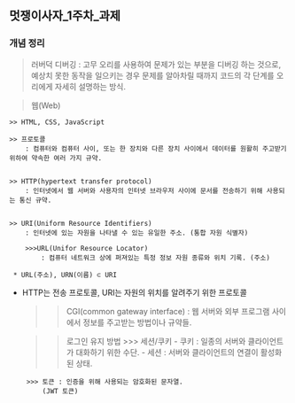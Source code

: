 ## 멋쟁이사자_1주차_과제

### 개념 정리

> 러버덕 디버깅
    : 고무 오리를 사용하여 문제가 있는 부분을 디버깅 하는 것으로, 예상치 못한 동작을 일으키는 경우 문제를 알아차릴 때까지 코드의 각 단계를 오리에게 자세히 설명하는 방식. 

> 웹(Web)

    >> HTML, CSS, JavaScript

    >> 프로토콜
        : 컴퓨터와 컴퓨터 사이, 또는 한 장치와 다른 장치 사이에서 데이터를 원활히 주고받기 위하여 약속한 여러 가지 규약.


    >> HTTP(hypertext transfer protocol)
        : 인터넷에서 웹 서버와 사용자의 인터넷 브라우저 사이에 문서를 전송하기 위해 사용되는 통신 규약.

    
    >> URI(Uniform Resource Identifiers) 
        : 인터넷에 있는 자원을 나타낼 수 있는 유일한 주소. (통합 자원 식별자)

        >>>URL(Unifor Resource Locator)
            : 컴퓨터 네트워크 상에 퍼져있는 특정 정보 자원 종류와 위치 기록. (주소)

     * URL(주소), URN(이름) ⊂ URI


 * HTTP는 전송 프로토콜, URI는 자원의 위치를 알려주기 위한 프로토콜

    >> CGI(common gateway interface)
        : 웹 서버와 외부 프로그램 사이에서 정보를 주고받는 방법이나 규약들. 

    >> 로그인 유지 방법
        >>> 세션/쿠키
            - 쿠키 : 일종의 서버와 클라이언트가 대화하기 위한 수단.
            - 세션 : 서버와 클라이언트의 연결이 활성화된 상태.

        >>> 토큰 : 인증을 위해 사용되는 암호화된 문자열.
            (JWT 토큰)